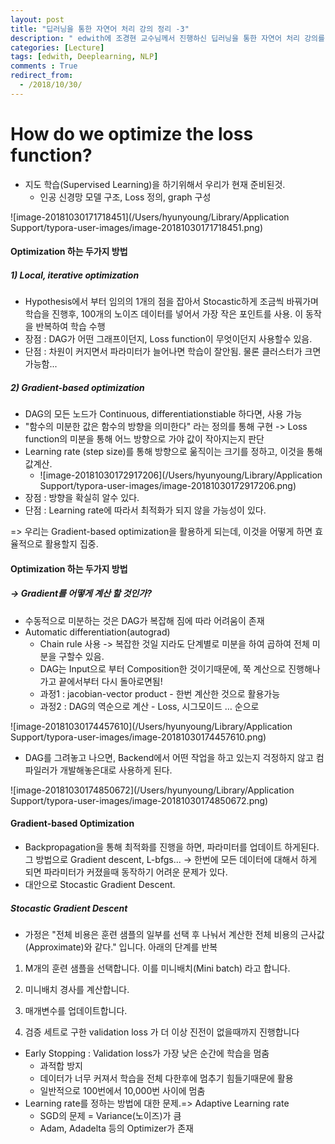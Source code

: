 ```yaml
---
layout: post
title: "딥러닝을 통한 자연어 처리 강의 정리 -3"
description: " edwith에 조경현 교수님께서 진행하신 딥러닝을 통한 자연어 처리 강의를 정리, Optimization 부분"
categories: [Lecture]
tags: [edwith, Deeplearning, NLP]
comments : True
redirect_from:
  - /2018/10/30/
---
```


# How do we optimize the loss function?

- 지도 학습(Supervised Learning)을 하기위해서 우리가 현재 준비된것.
  - 인공 신경망 모델 구조, Loss 정의, graph 구성

![image-20181030171718451](/Users/hyunyoung/Library/Application Support/typora-user-images/image-20181030171718451.png)



#### Optimization 하는 두가지 방법

##### 1) Local, iterative optimization

- Hypothesis에서 부터 임의의 1개의 점을 잡아서 Stocastic하게 조금씩 바꿔가며 학습을 진행후, 100개의 노이즈 데이터를 넣어서 가장 작은 포인트를 사용. 이 동작을 반복하여 학습 수행
- 장점 : DAG가 어떤 그래프이던지, Loss function이 무엇이던지 사용할수 있음.
- 단점 : 차원이 커지면서 파라미터가 늘어나면 학습이 잘안됨. 물론 클러스터가 크면 가능함...

##### 2) Gradient-based optimization

- DAG의 모든 노드가 Continuous, differentiationstiable 하다면, 사용 가능
- "함수의 미분한 값은 함수의 방향을 의미한다" 라는 정의를 통해 구현 -> Loss function의 미분을 통해 어느 방향으로 가야 값이 작아지는지 판단
- Learning rate (step size)를 통해 방향으로 욺직이는 크기를 정하고, 이것을 통해 값계산.
  - ![image-20181030172917206](/Users/hyunyoung/Library/Application Support/typora-user-images/image-20181030172917206.png)
- 장점 : 방향을 확실히 알수 있다.
- 단점 : Learning rate에 따라서 최적화가 되지 않을 가능성이 있다.



=> 우리는 Gradient-based optimization을 활용하게 되는데, 이것을 어떻게 하면 효율적으로 활용할지 집중.



#### Optimization 하는 두가지 방법

##### -> Gradient를 어떻게 계산 할 것인가?

- 수동적으로 미분하는 것은 DAG가 복잡해 짐에 따라 어려움이 존재
- Automatic differentiation(autograd)
  - Chain rule 사용 -> 복잡한 것일 지라도 단계별로 미분을 하여 곱하여 전체 미분을 구할수 있음.
  - DAG는 Input으로 부터 Composition한 것이기때문에, 쭉 계산으로 진행해나가고 끝에서부터 다시 돌아로면됨! 
  - 과정1 : jacobian-vector product - 한번 계산한 것으로 활용가능
  - 과정2 : DAG의 역순으로 계산 - Loss, 시그모이드 … 순으로

![image-20181030174457610](/Users/hyunyoung/Library/Application Support/typora-user-images/image-20181030174457610.png)

- DAG를 그려놓고 나으면, Backend에서 어떤 작업을 하고 있는지 걱정하지 않고 컴파일러가 개발해놓은대로 사용하게 된다.

![image-20181030174850672](/Users/hyunyoung/Library/Application Support/typora-user-images/image-20181030174850672.png)



#### Gradient-based Optimization

- Backpropagation을 통해 최적화를 진행을 하면, 파라미터를 업데이트 하게된다. 그 방법으로  Gradient descent, L-bfgs... -> 한번에 모든 데이터에 대해서 하게 되면 파라미터가 커졌을때 동작하기 어려운 문제가 있다.
- 대안으로 Stocastic Gradient Descent.

##### Stocastic Gradient Descent

- 가정은 "전체 비용은 훈련 샘플의 일부를 선택 후 나눠서 계산한 전체 비용의 근사값(Approximate)와 같다." 입니다.  아래의 단계를 반복

1. M개의 훈련 샘플을 선택합니다. 이를 미니배치(Mini batch) 라고 합니다. 

2. 미니배치 경사를 계산합니다.

3. 매개변수를 업데이트합니다. 

4. 검증 세트로 구한 validation loss 가 더 이상 진전이 없을때까지 진행합니다

- Early Stopping : Validation loss가 가장 낮은 순간에 학습을 멈춤
  - 과적합 방지
  - 데이터가 너무 커져서 학습을 전체 다한후에 멈추기 힘들기때문에 활용
  - 일반적으로 100번에서 10,000번 사이에 멈춤
- Learning rate를 정하는 방법에 대한 문제.=> Adaptive Learning rate
  - SGD의 문제 = Variance(노이즈)가 큼
  - Adam, Adadelta 등의 Optimizer가 존재
